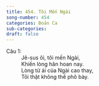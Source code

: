 ```yaml
---
title: 454. Tôi Mến Ngài
song-number: 454
categories: Đoản Ca
sub-categories: 
draft: false
---
```

<dl><dt>Câu 1:</dt><dd data-verse="{1}">Jê-sus ôi, tôi mến Ngài, <br/>Khiến lòng hân hoan nay. <br/>Lòng từ ái của Ngài cao thay, <br/>Tôi thật không thế phô bày. </dd></dl>